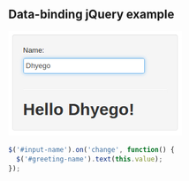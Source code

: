 ## Data-binding jQuery example
![Hello world](img/data-binding-example.jpg)

```javascript
$('#input-name').on('change', function() {
  $('#greeting-name').text(this.value);
});
```
